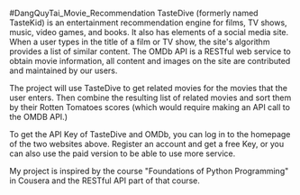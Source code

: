 #DangQuyTai_Movie_Recommendation
TasteDive (formerly named TasteKid) is an entertainment recommendation engine for films, TV shows, music, video games, and books. It also has elements of a social media site. When a user types in the title of a film or TV show, the site's algorithm provides a list of similar content. The OMDb API is a RESTful web service to obtain movie information, all content and images on the site are contributed and maintained by our users.

The project will use TasteDive to get related movies for the movies that the user enters. Then combine the resulting list of related movies and sort them by their Rotten Tomatoes scores (which would require making an API call to the OMDB API.)

To get the API Key of TasteDive and OMDb, you can log in to the homepage of the two websites above. Register an account and get a free Key, or you can also use the paid version to be able to use more service.

My project is inspired by the course "Foundations of Python Programming" in Cousera and the RESTful API part of that course.
